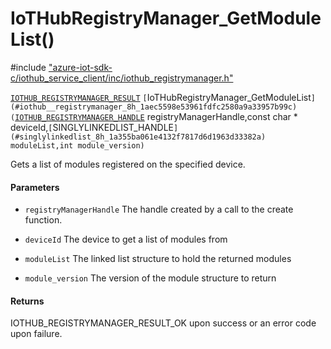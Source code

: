 # IoTHubRegistryManager_GetModuleList()

\#include ["azure-iot-sdk-c/iothub_service_client/inc/iothub_registrymanager.h"](../iot-c-ref-iothub-registrymanager-h.md)  

[`IOTHUB_REGISTRYMANAGER_RESULT`](#iothub__registrymanager_8h_1a0a3cc25ab12c621a78742593871e18b6) `[`IoTHubRegistryManager_GetModuleList`](#iothub__registrymanager_8h_1aec5598e53961fdfc2580a9a33957b99c)(`[`IOTHUB_REGISTRYMANAGER_HANDLE`](#iothub__registrymanager_8h_1ac3e429abedd42575f91088247225387f) registryManagerHandle,const char * deviceId,`[`SINGLYLINKEDLIST_HANDLE`](#singlylinkedlist_8h_1a355ba061e4132f7817d6d1963d33382a) moduleList,int module_version)`

Gets a list of modules registered on the specified device.

#### Parameters
* `registryManagerHandle` The handle created by a call to the create function. 

* `deviceId` The device to get a list of modules from 

* `moduleList` The linked list structure to hold the returned modules 

* `module_version` The version of the module structure to return

#### Returns
IOTHUB_REGISTRYMANAGER_RESULT_OK upon success or an error code upon failure.

